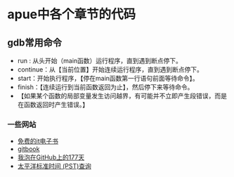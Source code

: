 # apue中各个章节的代码

## gdb常用命令
- run : 从头开始（main函数）运行程序，直到遇到断点停下。
- continue：从【当前位置】开始连续运行程序，直到遇到断点停下。
- start：开始执行程序，【停在main函数第一行语句前面等待命令】。
- finish：【连续运行到当前函数返回为止】，然后停下来等待命令。
- 【如果某个函数的局部变量发生访问越界，有可能并不立即产生段错误，而是在函数返回时产生错误。】

### 一些网站
+ [免费的it电子书](https://github.com/vhf/free-programming-books/blob/master/free-programming-books-zh.md)
+ [gitbook](https://www.gitbook.io/)
+ [我泡在GitHub上的177天](http://blog.jobbole.com/48252/)
+ [太平洋标准时间 (PST)查询](http://zh.thetimenow.com/pst/pacific_standard_time)
